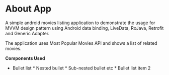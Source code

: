 
# About App

A simple android movies listing application to demonstrate the usage for MVVM design pattern using Android data binding, LiveData, RxJava, Retrofit and Generic Adapter.

The application uses Most Popular Movies API and shows a list of related movies.

**Components Used**
 * Bullet list
              * Nested bullet
                  * Sub-nested bullet etc
          * Bullet list item 2
